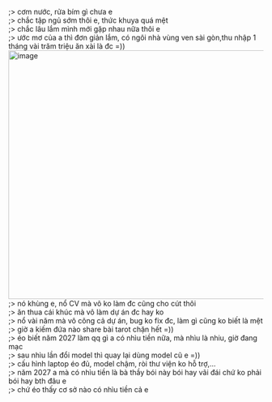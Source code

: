 ;> cơm nước, rửa bím gì chưa e<br>
;> chắc tập ngủ sớm thôi e, thức khuya quá mệt<br>
;> chắc lâu lắm mình mới gặp nhau nữa thôi e<br>
;> ước mơ của a thì đơn giản lắm, có ngôi nhà vùng ven sài gòn,thu nhập 1 tháng vài trăm triệu ăn xài là đc =))<br>
<img width="1071" height="491" alt="image" src="https://github.com/user-attachments/assets/1487bd78-b618-4220-8e40-b6d6d8dc8553" /><br>
;> nó khùng e, nổ CV mà vô ko làm đc cũng cho cút thôi<br>
;> ăn thua cái khúc mà vô làm dự án đc hay ko<br>
;> nổ vài năm mà vô cõng cả dự án, bug ko fix đc, làm gì cũng ko biết là mệt<br>
;> giờ a kiếm đứa nào share bài tarot chặn hết =))<br>
;> éo biết năm 2027 làm qq gì a có nhìu tiền nữa, mà nhìu là nhiu, giờ đang mạc<br>
;> sau nhìu lần đổi model thì quay lại dùng model cũ e =))<br>
;> cấu hình laptop éo đủ, model chậm, ròi thư viện ko hỗ trợ,...<br>
;> năm 2027 a mà có nhìu tiền là bà thầy bói này bói hay vãi đái chứ ko phải bói hay bth đâu e<br>
;> chứ éo thấy cơ sở nào có nhìu tiền cả e
